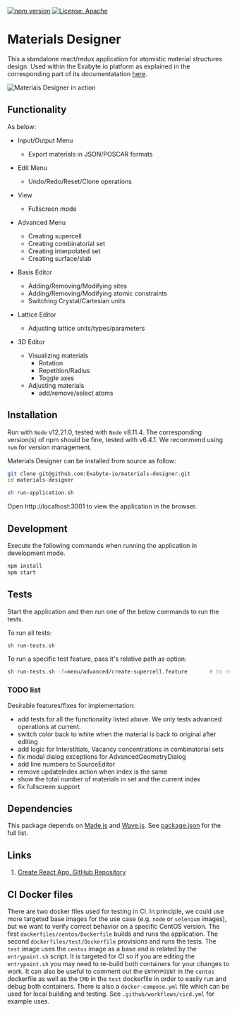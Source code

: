 [![npm version](https://badge.fury.io/js/%40exabyte-io%2Fmaterials-designer.svg)](https://badge.fury.io/js/%40exabyte-io%2Fmaterials-designer)
[![License: Apache](https://img.shields.io/badge/License-Apache-blue.svg)](https://www.apache.org/licenses/LICENSE-2.0)

# Materials Designer

This a standalone react/redux application for atomistic material structures design. Used within the Exabyte.io platform as explained in the corresponding part of its documentatation [here](https://docs.exabyte.io/materials-designer/overview/).

![Materials Designer in action](https://docs.exabyte.io/images/materials-designer/CreateMaterialSupercell.gif "Materials Designer in action")

## Functionality

As below:

- Input/Output Menu
    - Export materials in JSON/POSCAR formats
- Edit Menu
    - Undo/Redo/Reset/Clone operations
- View
    - Fullscreen mode
- Advanced Menu
    - Creating supercell
    - Creating combinatorial set
    - Creating interpolated set
    - Creating surface/slab
- Basis Editor
    - Adding/Removing/Modifying sites
    - Adding/Removing/Modifying atomic constraints
    - Switching Crystal/Cartesian units
- Lattice Editor
    - Adjusting lattice units/types/parameters

- 3D Editor
    - Visualizing materials
        - Rotation
        - Repetition/Radius
        - Toggle axes
    - Adjusting materials
        - add/remove/select atoms

## Installation

Run with `Node` v12.21.0, tested with `Node` v8.11.4. The corresponding version(s) of npm should be fine, tested with v6.4.1. We recommend using `nvm` for version management.

Materials Designer can be installed from source as follow:

```bash
git clone git@github.com:Exabyte-io/materials-designer.git
cd materials-designer

sh run-application.sh
```
Open http://localhost:3001 to view the application in the browser.

## Development

Execute the following commands when running the application in development mode.

```bash
npm install
npm start
```

## Tests

Start the application and then run one of the below commands to run the tests.

To run all tests:

```bash
sh run-tests.sh
```

To run a specific test feature, pass it's relative path as option: 
```bash
sh run-tests.sh -f=menu/advanced/create-supercell.feature       # to run a specific test
```

### TODO list

Desirable features/fixes for implementation:

- add tests for all the functionality listed above. We only tests advanced operations at current.
- switch color back to white when the material is back to original after editing
- add logic for Interstitials, Vacancy concentrations in combinatorial sets
- fix modal dialog exceptions for AdvancedGeometryDialog
- add line numbers to SourceEditor
- remove updateIndex action when index is the same
- show the total number of materials in set and the current index
- fix fullscreen support

## Dependencies

This package depends on [Made.js](https://github.com/Exabyte-io/made.js) and [Wave.js](https://github.com/Exabyte-io/wave.js). See [package.json](package.json) for the full list.

## Links

1. [Create React App, GitHub Repository](https://github.com/facebook/create-react-app)


## CI Docker files

There are two docker files used for testing in CI. In principle, we could use
more targeted base images for the use case (e.g. `node` or `selenium` images),
but we want to verify correct behavior
on a specific CentOS version. The first `dockerfiles/centos/Dockerfile` builds and
runs the application. The second `dockerfiles/test/Dockerfile` provisions and runs
the tests. The `test` image uses the `centos` image as a base and is related by the
`entrypoint.sh` script. It is targeted for CI so if you are editing
the `entrypoint.sh` you may need to re-build both containers for your changes to
work. It can also be useful to comment out the `ENTRYPOINT` in the `centos` dockerfile
as well as the `CMD` in the `test` dockerfile in order to easily run and debug both
containers. There is also a `docker-compose.yml` file which can be used for local
building and testing. See `.github/workflows/cicd.yml` for example uses.